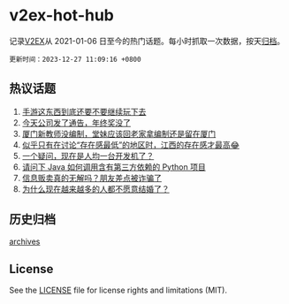 # v2ex-hot-hub

 记录[V2EX](https://www.v2ex.com/)从 2021-01-06 日至今的热门话题。每小时抓取一次数据，按天[归档](archives)。

`更新时间：2023-12-27 11:09:16 +0800`

## 热议话题

1. [手游这东西到底还要不要继续玩下去](https://www.v2ex.com/t/1003484)
1. [今天公司发了通告，年终奖没了](https://www.v2ex.com/t/1003467)
1. [厦门新教师没编制，堂妹应该回老家拿编制还是留在厦门](https://www.v2ex.com/t/1003448)
1. [似乎只有在讨论“存在感最低”的地区时，江西的存在感才最高😂](https://www.v2ex.com/t/1003458)
1. [一个疑问，现在是人均一台开发机了？](https://www.v2ex.com/t/1003543)
1. [请问下 Java 如何调用含有第三方依赖的 Python 项目](https://www.v2ex.com/t/1003544)
1. [信息贩卖真的无解吗？朋友差点被诈骗了](https://www.v2ex.com/t/1003688)
1. [为什么现在越来越多的人都不愿意结婚了？](https://www.v2ex.com/t/1003720)

## 历史归档

[archives](archives)

## License

See the [LICENSE](LICENSE) file for license rights and limitations (MIT).

